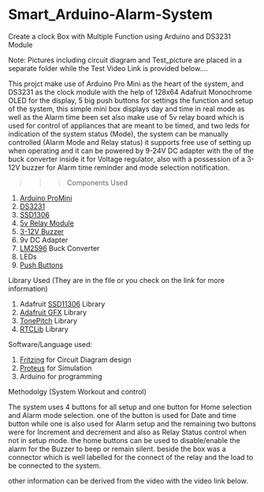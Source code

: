 # Smart_Arduino-Alarm-System
Create a clock Box with Multiple Function using Arduino and DS3231 Module

Note: Pictures including circuit diagram and Test_picture are placed in a separate folder while the Test Video Link is provided below....

This projct make use of Arduino Pro Mini as the heart of the system, and DS3231 as the clock module with the help of 128x64 Adafruit Monochrome OLED for the display, 5 big push buttons for settings the function and setup of the system, this simple mini box displays day and time in real mode as well as the Alarm time been set also make use of 5v relay board which is used for control of appliances that are meant to be timed, and two leds for indication of the system status (Mode), the system can be manually controlled (Alarm Mode and Relay status) it supports free use of setting up when operating and it can be powered by 9-24V DC adapter with the of the buck converter inside it for Voltage regulator, also with a possession of a 3-12V buzzer for Alarm time reminder and mode selection notification.

>>>Components Used

1. [Arduino ProMini](https://docs.arduino.cc/retired/getting-started-guides/ArduinoProMini)
2. [DS3231](https://lastminuteengineers.com/ds3231-rtc-arduino-tutorial/)
3. [SSD1306](https://lastminuteengineers.com/oled-display-arduino-tutorial/)
4. [5v Relay Module](https://www.instructables.com/5V-Relay-Raspberry-Pi/)
5. [3-12V Buzzer](https://www.cuidevices.com/blog/buzzer-basics-technologies-tones-and-driving-circuits)
6. 9v DC Adapter
7. [LM2596](https://www.instructables.com/The-Introduction-of-LM2596-Step-Down-Power-Module-/) Buck Converter
8. LEDs
9. [Push Buttons](https://en.wikipedia.org/wiki/Push-button)

Library Used (They are in the file or you check on the link for more information)

1. Adafruit [SSD11306](https://www.arduino.cc/reference/en/libraries/ssd1306/) Library
2. [Adafruit GFX](https://www.arduino.cc/reference/en/libraries/adafruit-gfx-library/) Library
3. [TonePitch](https://www.arduino.cc/reference/en/libraries/tonepitch/) Library
4. [RTCLib]() Library

Software/Language used:

1. [Fritzing](https://fritzing.org/) for Circuit Diagram design
2. [Proteus](https://www.labcenter.com/) for Simulation
3. Arduino for programming


Methodolgy (System Workout and control)

The system uses 4 buttons for all setup and one button for Home selection and Alarm mode selection. one of the button is used for Date and time button while one is also used for Alarm setup and the remaining two buttons were for Increment and decrement and also as Relay Status control when not in setup mode. the home buttons can be used to disable/enable the alarm for the Buzzer to beep or remain silent. beside the box was a connector which is well labelled for the connect of the relay and the load to be connected to the system. 

other information can be derived from the video with the video link below.


